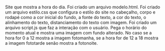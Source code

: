 Site que mostra a hora do dia.
Foi criado um arquivo modelo.html.
Foi criado um arquivo estilo.css que configura o estilo do site no cabeçalho, 
corpo e rodapé como a cor inicial do fundo, a fonte do texto, a cor do texto, 
o alinhamento do texto, distanciamento do texto com imagem.
Foi criado um arquivo script.js que faz a interação com o usuário. 
Pega o horário do momento atual e mostra uma imagem com fundo alterado. No 
caso se a hora for 0 a 12 mostra a imagem fotomanha, se a hora for de 12 a
18 mostra a imagem fototarde senão mostra a fotonoite.  
